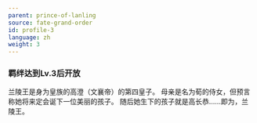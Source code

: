 ```yaml
---
parent: prince-of-lanling
source: fate-grand-order
id: profile-3
language: zh
weight: 3
---
```


### 羁绊达到Lv.3后开放

兰陵王是身为皇族的高澄（文襄帝）的第四皇子。
母亲是名为荀的侍女，但预言称她将来定会诞下一位美丽的孩子。
随后她生下的孩子就是高长恭……即为，兰陵王。
